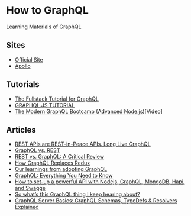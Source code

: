 # How to GraphQL

Learning Materials of GraphQL

## Sites

- [Official Site](https://graphql.org/)
- [Apollo](https://www.apollographql.com/)

## Tutorials

- [The Fullstack Tutorial for GraphQL](https://www.howtographql.com/)
- [GRAPHQL.JS TUTORIAL](https://graphql.org/graphql-js/)
- [The Modern GraphQL Bootcamp (Advanced Node.js)](https://www.udemy.com/graphql-bootcamp/)[Video]


## Articles

- [REST APIs are REST-in-Peace APIs. Long Live GraphQL](https://medium.freecodecamp.org/rest-apis-are-rest-in-peace-apis-long-live-graphql-d412e559d8e4)
- [GraphQL vs. REST](https://blog.apollographql.com/graphql-vs-rest-5d425123e34b)
- [REST vs. GraphQL: A Critical Review](https://medium.com/good-api/rest-vs-graphql-a-critical-review-5f77392658e7)
- [How GraphQL Replaces Redux](https://hackernoon.com/how-graphql-replaces-redux-3fff8289221d)
- [Our learnings from adopting GraphQL](https://medium.com/netflix-techblog/our-learnings-from-adopting-graphql-f099de39ae5f)
- [GraphQL: Everything You Need to Know](https://medium.com/@weblab_tech/graphql-everything-you-need-to-know-58756ff253d8)
- [How to set-up a powerful API with Nodejs, GraphQL, MongoDB, Hapi, and Swagge](https://medium.freecodecamp.org/how-to-setup-a-powerful-api-with-nodejs-graphql-mongodb-hapi-and-swagger-e251ac189649)
- [So what’s this GraphQL thing I keep hearing about?](https://medium.freecodecamp.org/so-whats-this-graphql-thing-i-keep-hearing-about-baf4d36c20cf)
- [GraphQL Server Basics: GraphQL Schemas, TypeDefs & Resolvers Explained](https://www.prisma.io/blog/graphql-server-basics-the-schema-ac5e2950214e#9d03)
